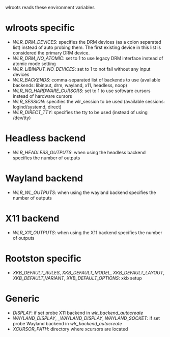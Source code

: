 wlroots reads these environment variables

# wlroots specific

* *WLR_DRM_DEVICES*: specifies the DRM devices (as a colon separated list)
  instead of auto probing them. The first existing device in this list is
  considered the primary DRM device.
* *WLR_DRM_NO_ATOMIC*: set to 1 to use legacy DRM interface instead of atomic
  mode setting
* *WLR_LIBINPUT_NO_DEVICES*: set to 1 to not fail without any input devices
* *WLR_BACKENDS*: comma-separated list of backends to use (available backends:
  libinput, drm, wayland, x11, headless, noop)
* *WLR_NO_HARDWARE_CURSORS*: set to 1 to use software cursors instead of
  hardware cursors
* *WLR_SESSION*: specifies the wlr\_session to be used (available sessions:
  logind/systemd, direct)
* *WLR_DIRECT_TTY*: specifies the tty to be used (instead of using /dev/tty)

# Headless backend

* *WLR_HEADLESS_OUTPUTS*: when using the headless backend specifies the number
  of outputs

# Wayland backend

* *WLR_WL_OUTPUTS*: when using the wayland backend specifies the number of outputs

# X11 backend

* *WLR_X11_OUTPUTS*: when using the X11 backend specifies the number of outputs

# Rootston specific

* *XKB_DEFAULT_RULES*, *XKB_DEFAULT_MODEL*, *XKB_DEFAULT_LAYOUT*,
  *XKB_DEFAULT_VARIANT*, *XKB_DEFAULT_OPTIONS*: xkb setup

# Generic

* *DISPLAY*: if set probe X11 backend in *wlr_backend_autocreate*
* *WAYLAND_DISPLAY*, *_WAYLAND_DISPLAY*, *WAYLAND_SOCKET*: if set probe Wayland
  backend in *wlr_backend_autocreate*
* *XCURSOR_PATH*: directory where xcursors are located
